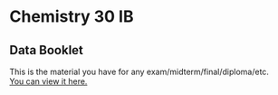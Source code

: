# Chemistry 30 IB

## Data Booklet
This is the material you have for any exam/midterm/final/diploma/etc.  
[You can view it here.](https://education.alberta.ca/media/160188/chem30-databook-2010.pdf)
